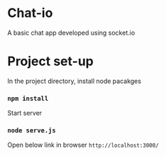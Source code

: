 # Chat-io
A basic chat app developed using socket.io

# Project set-up

In the project directory, install node pacakges
### `npm install`

Start server
### `node serve.js`

Open below link in browser
`http://localhost:3000/`
